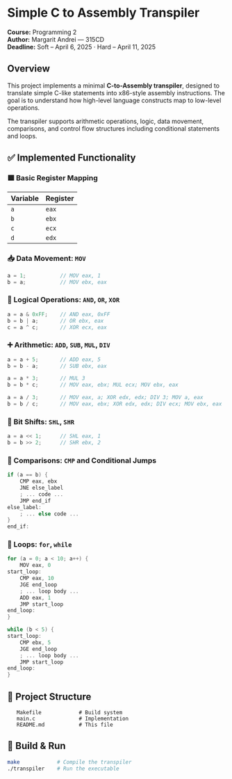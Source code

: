 # Simple C to Assembly Transpiler

**Course:** Programming 2  
**Author:** Margarit Andrei — 315CD  
**Deadline:** Soft – April 6, 2025 · Hard – April 11, 2025

## Overview

This project implements a minimal **C-to-Assembly transpiler**, designed to translate simple C-like statements into x86-style assembly instructions. The goal is to understand how high-level language constructs map to low-level operations.

The transpiler supports arithmetic operations, logic, data movement, comparisons, and control flow structures including conditional statements and loops.

## ✅ Implemented Functionality

### 🟩 Basic Register Mapping

| Variable | Register |
|----------|----------|
| `a`      | `eax`    |
| `b`      | `ebx`    |
| `c`      | `ecx`    |
| `d`      | `edx`    |

### 📥 Data Movement: `MOV`
```c
a = 1;           // MOV eax, 1
b = a;           // MOV ebx, eax
```

### 🧠 Logical Operations: `AND`, `OR`, `XOR`
```c
a = a & 0xFF;    // AND eax, 0xFF
b = b | a;       // OR ebx, eax
c = a ^ c;       // XOR ecx, eax
```

### ➕ Arithmetic: `ADD`, `SUB`, `MUL`, `DIV`
```c
a = a + 5;       // ADD eax, 5
b = b - a;       // SUB ebx, eax

a = a * 3;       // MUL 3
b = b * c;       // MOV eax, ebx; MUL ecx; MOV ebx, eax

a = a / 3;       // MOV eax, a; XOR edx, edx; DIV 3; MOV a, eax
b = b / c;       // MOV eax, ebx; XOR edx, edx; DIV ecx; MOV ebx, eax
```

### 🧮 Bit Shifts: `SHL`, `SHR`
```c
a = a << 1;      // SHL eax, 1
b = b >> 2;      // SHR ebx, 2
```

### 🧾 Comparisons: `CMP` and Conditional Jumps
```c
if (a == b) {
    CMP eax, ebx
    JNE else_label
    ; ... code ...
    JMP end_if
else_label:
    ; ... else code ...
}
end_if:
```

### 🔁 Loops: `for`, `while`
```c
for (a = 0; a < 10; a++) {
    MOV eax, 0
start_loop:
    CMP eax, 10
    JGE end_loop
    ; ... loop body ...
    ADD eax, 1
    JMP start_loop
end_loop:
}
```

```c
while (b < 5) {
start_loop:
    CMP ebx, 5
    JGE end_loop
    ; ... loop body ...
    JMP start_loop
end_loop:
}
```

## 🧰 Project Structure

```
   Makefile            # Build system
   main.c              # Implementation
   README.md           # This file
```

## 🚀 Build & Run

```bash
make            # Compile the transpiler
./transpiler    # Run the executable
```
